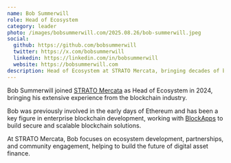```yaml
---
name: Bob Summerwill
role: Head of Ecosystem
category: leader
photo: /images/bobsummerwill.com/2025.08.26/bob-summerwill.jpeg
social:
  github: https://github.com/bobsummerwill
  twitter: https://x.com/bobsummerwill
  linkedin: https://linkedin.com/in/bobsummerwill
  website: https://bobsummerwill.com
description: Head of Ecosystem at STRATO Mercata, bringing decades of blockchain expertise from his time in the Ethereum ecosystem and enterprise blockchain development.
---
```


Bob Summerwill joined [STRATO Mercata](https://stratomercata.com) as Head of Ecosystem in 2024, bringing his extensive experience from the blockchain industry.

Bob was previously involved in the early days of Ethereum and has been a key figure in enterprise blockchain development, working with [BlockApps](https://blockapps.net) to build secure and scalable blockchain solutions.

At STRATO Mercata, Bob focuses on ecosystem development, partnerships, and community engagement, helping to build the future of digital asset finance.
